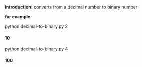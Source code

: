 <b>introduction:</b> converts from a decimal number to binary number
<p><b>for example:</b>
<p>python decimal-to-binary.py 2
<p><h4>10</h4>
<p>python decimal-to-binary.py 4
<p><h4>100</h4>
